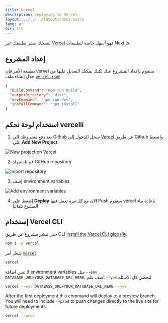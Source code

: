 ```yaml
---
title: Vercel
description: Deploying to Vercel
layout: ../../../layouts/docs.astro
lang: ar
dir: rtl
---
```


ننصحك بنشر تطبيقك عبر [Vercel](https://vercel.com/?utm_source=t3-oss&utm_campaign=oss) فهو أسهل خاصة لتطبيقات Next.js.

## إعداد المشروع

بطبيعة الأمر فإن vervel ستقوم بإعداد المشروع عنك لكنك يمكنك التعديل عليها من خلال إنشاء ملف [`vercel.json`](https://vercel.com/docs/project-configuration)

```json
{
  "buildCommand": "npm run build",
  "outputDirectory": "dist",
  "devCommand": "npm run dev",
  "installCommand": "npm install"
}
```

## استخدام لوحة تحكم vercelli

1. بعد دفع مشروعك الي Github سجل الدخول إلى [Vercel](https://vercel.com/?utm_source=t3-oss&utm_campaign=oss) عن طريق Github واضغط علي **Add New Project**

![New project on Vercel](/images/vercel-new-project.webp)

2. قم بإستيراد GitHub repository

![Import repository](/images/vercel-import-project.webp)

3. إضف environment variables.

![Add environment variables](/images/vercel-env-vars.webp)

4. إضغط علي **Deploy** الان مع كل مرة تعمل فيها Push ستقوم vercel بإعادة بناء المشوع تلقائيا

## إستخدام Vercel CLI

حتي تنشر مشروع عن طريق CLI [install the Vercel CLI globally](https://vercel.com/docs/cli#installing-vercel-cli).

```bash
npm i -g vercel
```

شَغل أمر [`vercel`](https://vercel.com/docs/cli/deploying-from-cli)

```bash
vercel
```

لا تنس اضافة environment variables مثل `--env DATABASE_URL=YOUR_DATABASE_URL_HERE`، أضف عَلم `--yes` لتخطي كل الاسئلة

```bash
vercel --env DATABASE_URL=YOUR_DATABASE_URL_HERE --yes
```

After the first deployment this command will deploy to a preview branch. You will need to include `--prod` to push changes directly to the live site for future deployments.

```bash
vercel --prod
```
